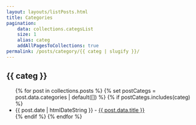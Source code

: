 ```yaml
---
layout: layouts/listPosts.html
title: Categories
pagination:
    data: collections.categsList
    size: 1
    alias: categ
    addAllPagesToCollections: true
permalink: /posts/category/{{ categ | slugify }}/
---
```


<h2>{{ categ }}</h2>

<ul>
    {% for post in collections.posts %}
        {% set postCategs = post.data.categories | default([]) %}
        {% if postCategs.includes(categ) %}
            <li>
                <span class="post-date">{{ post.date | htmlDateString }}</span> - 
                <a href="{{ post.url }}">{{ post.data.title }}</a>
            </li>
        {% endif %}
    {% endfor %}
</ul>
